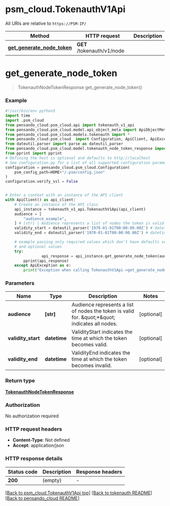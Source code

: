 # psm_cloud.TokenauthV1Api

All URIs are relative to `https://PSM-IP/`

Method | HTTP request | Description
------------- | ------------- | -------------
[**get_generate_node_token**](TokenauthV1Api.md#get_generate_node_token) | **GET** /tokenauth/v1/node | 


# **get_generate_node_token**
> TokenauthNodeTokenResponse get_generate_node_token()



### Example

```python
#!/usr/bin/env python3
import time
import .psm_cloud
from pensando_cloud.psm_cloud.api import tokenauth_v1_api
from pensando_cloud.psm_cloud.model.api_object_meta import ApiObjectMeta
from pensando_cloud.psm_cloud.models.tokenauth import *
from pensando_cloud.psm_cloud  import Configuration, ApiClient, ApiException
from dateutil.parser import parse as dateutil_parser
from pensando_cloud.psm_cloud.model.tokenauth_node_token_response import TokenauthNodeTokenResponse
from pprint import pprint
# Defining the host is optional and defaults to http://localhost
# See configuration.py for a list of all supported configuration parameters.
configuration = pensando_cloud.psm_cloud.Configuration(
    psm_config_path=HOME+"/.psm/config.json"
)
configuration.verify_ssl = False


# Enter a context with an instance of the API client
with ApiClient() as api_client:
    # Create an instance of the API class
    api_instance = tokenauth_v1_api.TokenauthV1Api(api_client)
    audience = [
        "audience_example",
    ] # [str] | Audience represents a list of nodes the token is valid for. \"*\" indicates all nodes. (optional)
    validity_start = dateutil_parser('1970-01-01T00:00:00.00Z') # datetime | ValidityStart indicates the time at which the token becomes valid. (optional)
    validity_end = dateutil_parser('1970-01-01T00:00:00.00Z') # datetime | ValidityEnd indicates the time at which the token becomes invalid. (optional)

    # example passing only required values which don't have defaults set
    # and optional values
    try:
                api_response = api_instance.get_generate_node_token(audience=audience, validity_start=validity_start, validity_end=validity_end)
        pprint(api_response)
    except ApiException as e:
        print("Exception when calling TokenauthV1Api->get_generate_node_token: %s\n" % e)
```

### Parameters

Name | Type | Description  | Notes
------------- | ------------- | ------------- | -------------
 **audience** | **[str]**| Audience represents a list of nodes the token is valid for. \&quot;*\&quot; indicates all nodes. | [optional]
 **validity_start** | **datetime**| ValidityStart indicates the time at which the token becomes valid. | [optional]
 **validity_end** | **datetime**| ValidityEnd indicates the time at which the token becomes invalid. | [optional]

### Return type

[**TokenauthNodeTokenResponse**](TokenauthNodeTokenResponse.md)

### Authorization

No authorization required

### HTTP request headers

 - **Content-Type**: Not defined
 - **Accept**: application/json

### HTTP response details
| Status code | Description | Response headers |
|-------------|-------------|------------------|
**200** | (empty) |  -  |

[[Back to psm_cloud.TokenauthV1Api top]](#psm_cloud.TokenauthV1Api) [[Back to tokenauth README]](../psm_cloud/docs/tokenauth/README.md) [[Back to pensando_cloud README]](../README.md)

